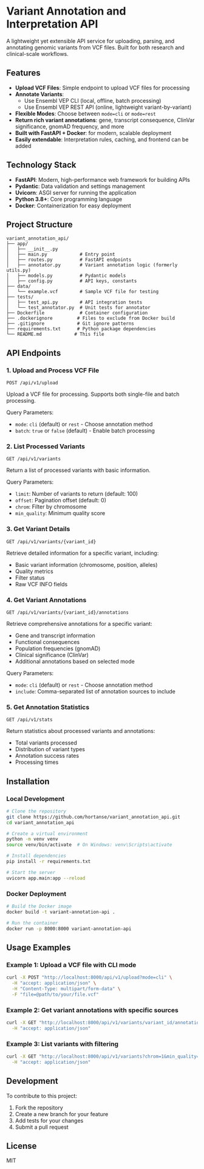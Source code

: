 # Variant Annotation and Interpretation API

A lightweight yet extensible API service for uploading, parsing, and annotating genomic variants from VCF files. Built for both research and clinical-scale workflows.

## Features

- **Upload VCF Files**: Simple endpoint to upload VCF files for processing
- **Annotate Variants**:
  - Use Ensembl VEP CLI (local, offline, batch processing)
  - Use Ensembl VEP REST API (online, lightweight variant-by-variant)
- **Flexible Modes**: Choose between `mode=cli` or `mode=rest`
- **Return rich variant annotations**: gene, transcript consequence, ClinVar significance, gnomAD frequency, and more
- **Built with FastAPI + Docker**: for modern, scalable deployment
- **Easily extendable**: Interpretation rules, caching, and frontend can be added

## Technology Stack

- **FastAPI**: Modern, high-performance web framework for building APIs
- **Pydantic**: Data validation and settings management
- **Uvicorn**: ASGI server for running the application
- **Python 3.8+**: Core programming language
- **Docker**: Containerization for easy deployment

## Project Structure

```
variant_annotation_api/
├── app/
│   ├── __init__.py
│   ├── main.py            # Entry point
│   ├── routes.py          # FastAPI endpoints
│   ├── annotator.py       # Variant annotation logic (formerly utils.py)
│   ├── models.py          # Pydantic models
│   ├── config.py          # API keys, constants
├── data/
│   └── example.vcf        # Sample VCF file for testing
├── tests/
│   ├── test_api.py        # API integration tests
│   └── test_annotator.py  # Unit tests for annotator
├── Dockerfile             # Container configuration
├── .dockerignore         # Files to exclude from Docker build
├── .gitignore            # Git ignore patterns
├── requirements.txt      # Python package dependencies
└── README.md            # This file
```

## API Endpoints

### 1. Upload and Process VCF File
`POST /api/v1/upload`

Upload a VCF file for processing. Supports both single-file and batch processing.

Query Parameters:
- `mode`: `cli` (default) or `rest` - Choose annotation method
- `batch`: `true` or `false` (default) - Enable batch processing

### 2. List Processed Variants
`GET /api/v1/variants`

Return a list of processed variants with basic information.

Query Parameters:
- `limit`: Number of variants to return (default: 100)
- `offset`: Pagination offset (default: 0)
- `chrom`: Filter by chromosome
- `min_quality`: Minimum quality score

### 3. Get Variant Details
`GET /api/v1/variants/{variant_id}`

Retrieve detailed information for a specific variant, including:
- Basic variant information (chromosome, position, alleles)
- Quality metrics
- Filter status
- Raw VCF INFO fields

### 4. Get Variant Annotations
`GET /api/v1/variants/{variant_id}/annotations`

Retrieve comprehensive annotations for a specific variant:
- Gene and transcript information
- Functional consequences
- Population frequencies (gnomAD)
- Clinical significance (ClinVar)
- Additional annotations based on selected mode

Query Parameters:
- `mode`: `cli` (default) or `rest` - Choose annotation method
- `include`: Comma-separated list of annotation sources to include

### 5. Get Annotation Statistics
`GET /api/v1/stats`

Return statistics about processed variants and annotations:
- Total variants processed
- Distribution of variant types
- Annotation success rates
- Processing times

## Installation

### Local Development

```bash
# Clone the repository
git clone https://github.com/hortanse/variant_annotation_api.git
cd variant_annotation_api

# Create a virtual environment
python -m venv venv
source venv/bin/activate  # On Windows: venv\Scripts\activate

# Install dependencies
pip install -r requirements.txt

# Start the server
uvicorn app.main:app --reload
```

### Docker Deployment

```bash
# Build the Docker image
docker build -t variant-annotation-api .

# Run the container
docker run -p 8000:8000 variant-annotation-api
```

## Usage Examples

### Example 1: Upload a VCF file with CLI mode

```bash
curl -X POST "http://localhost:8000/api/v1/upload?mode=cli" \
  -H "accept: application/json" \
  -H "Content-Type: multipart/form-data" \
  -F "file=@path/to/your/file.vcf"
```

### Example 2: Get variant annotations with specific sources

```bash
curl -X GET "http://localhost:8000/api/v1/variants/variant_id/annotations?include=vep,clinvar,gnomad" \
  -H "accept: application/json"
```

### Example 3: List variants with filtering

```bash
curl -X GET "http://localhost:8000/api/v1/variants?chrom=1&min_quality=20" \
  -H "accept: application/json"
```

## Development

To contribute to this project:

1. Fork the repository
2. Create a new branch for your feature
3. Add tests for your changes
4. Submit a pull request

## License

MIT
